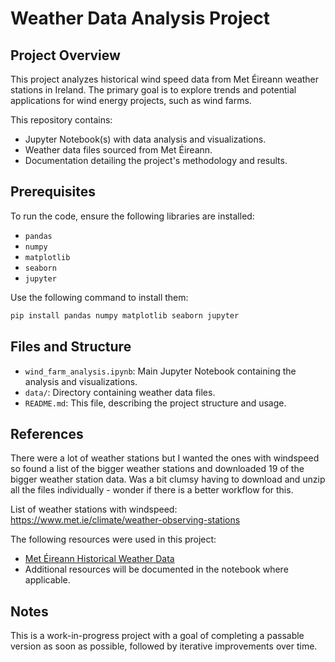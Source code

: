 # Weather Data Analysis Project

## Project Overview
This project analyzes historical wind speed data from Met Éireann weather stations in Ireland. The primary goal is to explore trends and potential applications for wind energy projects, such as wind farms. 

This repository contains:
- Jupyter Notebook(s) with data analysis and visualizations.
- Weather data files sourced from Met Éireann.
- Documentation detailing the project's methodology and results.

## Prerequisites
To run the code, ensure the following libraries are installed:
- `pandas`
- `numpy`
- `matplotlib`
- `seaborn`
- `jupyter`

Use the following command to install them:
```bash
pip install pandas numpy matplotlib seaborn jupyter
```

## Files and Structure
- `wind_farm_analysis.ipynb`: Main Jupyter Notebook containing the analysis and visualizations.
- `data/`: Directory containing weather data files.
- `README.md`: This file, describing the project structure and usage.


## References

There were a lot of weather stations but I wanted the ones with windspeed so found a list of the bigger weather stations 
and downloaded 19 of the bigger weather station data. Was a bit clumsy having to download and unzip all the files individually - wonder if there is a better workflow for this.

List of weather stations with windspeed: 
https://www.met.ie/climate/weather-observing-stations

The following resources were used in this project:
- [Met Éireann Historical Weather Data](https://www.met.ie/climate/available-data/historical-data)
- Additional resources will be documented in the notebook where applicable.

## Notes
This is a work-in-progress project with a goal of completing a passable version as soon as possible, followed by iterative improvements over time.